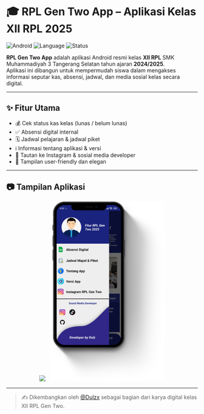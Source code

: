 # 🎓 RPL Gen Two App – Aplikasi Kelas XII RPL 2025

![Android](https://img.shields.io/badge/Platform-Android-blue?logo=android)
![Language](https://img.shields.io/badge/Language-Java-yellow?logo=java)
![Status](https://img.shields.io/badge/Status-Release-brightgreen)

**RPL Gen Two App** adalah aplikasi Android resmi kelas **XII RPL** SMK Muhammadiyah 3 Tangerang Selatan tahun ajaran **2024/2025**.  
Aplikasi ini dibangun untuk mempermudah siswa dalam mengakses informasi seputar kas, absensi, jadwal, dan media sosial kelas secara digital.

---

## ✨ Fitur Utama

- 💰 Cek status kas kelas (lunas / belum lunas)
- ✅ Absensi digital internal
- 🗓️ Jadwal pelajaran & jadwal piket
- ℹ️ Informasi tentang aplikasi & versi
- 🔗 Tautan ke Instagram & sosial media developer
- 📸 Tampilan user-friendly dan elegan

---

## 📷 Tampilan Aplikasi

<p align="center">
  <img src="https://github.com/Dulzx/rplgentwoapp/blob/main/screenshot/homepage.png?raw=true" width="300" style="margin-right: 10px;" />
  <img src="https://github.com/Dulzx/rplgentwoapp/blob/main/screenshot/menu.png?raw=true" width="300" />
</p>


---

> ✍️ Dikembangkan oleh [@Dulzx](https://github.com/Dulzx) sebagai bagian dari karya digital kelas XII RPL Gen Two.

